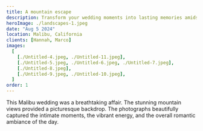 ```yaml
---
title: A mountain escape
description: Transform your wedding moments into lasting memories amidst California's majestic mountains.
heroImage: ./landscapes-1.jpeg
date: "Aug 5 2024"
location: Malibu, California
clients: [Hannah, Marco]
images:
  [
    [./Untitled-4.jpeg, ./Untitled-11.jpeg],
    [./Untitled-5.jpeg, ./Untitled-6.jpeg, ./Untitled-7.jpeg],
    [./Untitled-8.jpeg],
    [./Untitled-9.jpeg, ./Untitled-10.jpeg],
  ]
order: 1
---
```


This Malibu wedding was a breathtaking affair. The stunning mountain views provided a picturesque backdrop. The photographs beautifully captured the intimate moments, the vibrant energy, and the overall romantic ambiance of the day.
